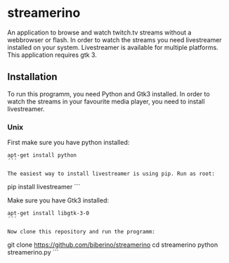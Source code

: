# streamerino
An application to browse and watch twitch.tv streams without a webbrowser or flash. In order to watch the streams you need livestreamer installed on your system. Livestreamer is available for multiple platforms. This application requires gtk 3.

## Installation

To run this programm, you need Python and Gtk3 installed. In order to watch the
streams in your favourite media player, you need to install livestreamer.

### Unix

First make sure you have python installed:
```
apt-get install python
´´´

The easiest way to install livestreamer is using pip. Run as root:

```
pip install livestreamer
´´´

Make sure you have Gtk3 installed:
```
apt-get install libgtk-3-0
´´´

Now clone this repository and run the programm:
```
git clone https://github.com/biberino/streamerino
cd streamerino
python streamerino.py
´´´




